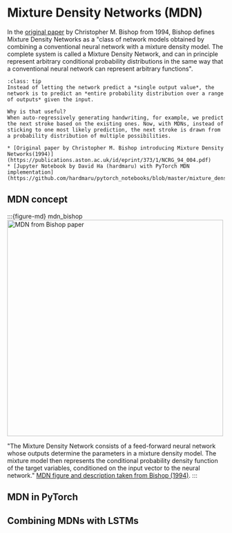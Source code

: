 # Mixture Density Networks (MDN)

In the [original paper](https://publications.aston.ac.uk/id/eprint/373/1/NCRG_94_004.pdf) by Christopher M. Bishop from 1994, Bishop defines Mixture Density Networks as a
"class of network models obtained by combining a conventional neural network with a mixture density model. The complete system is called a Mixture Density Network, and can in principle represent arbitrary conditional probability distributions in the same way that a conventional neural network can represent arbitrary functions".


```{admonition} Key idea
:class: tip
Instead of letting the network predict a *single output value*, the network is to predict an *entire probability distribution over a range of outputs* given the input.

Why is that useful?
When auto-regressively generating handwriting, for example, we predict the next stroke based on the existing ones. Now, with MDNs, instead of sticking to one most likely prediction, the next stroke is drawn from a probability distribution of multiple possibilities.
```


```{admonition} Available resources at a glance
* [Original paper by Christopher M. Bishop introducing Mixture Density Networks(1994)](https://publications.aston.ac.uk/id/eprint/373/1/NCRG_94_004.pdf)
* [Jupyter Notebook by David Ha (hardmaru) with PyTorch MDN implementation](https://github.com/hardmaru/pytorch_notebooks/blob/master/mixture_density_networks.ipynb)
```


## MDN concept


:::{figure-md} mdn_bishop
<img src="mdn_bishop.png" alt="MDN from Bishop paper" width="500px">

"The Mixture Density Network consists of a feed-forward neural network whose outputs determine the parameters in a mixture density model. The mixture model then represents the conditional probability density function of the target variables, conditioned on the input vector to the neural network."
[MDN figure and description taken from Bishop (1994)](https://publications.aston.ac.uk/id/eprint/373/1/NCRG_94_004.pdf).
:::

## MDN in PyTorch


## Combining MDNs with LSTMs